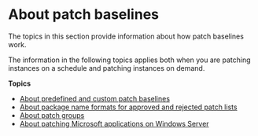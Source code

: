 # About patch baselines<a name="about-patch-baselines"></a>

The topics in this section provide information about how patch baselines work\.

The information in the following topics applies both when you are patching instances on a schedule and patching instances on demand\.

**Topics**
+ [About predefined and custom patch baselines](sysman-patch-baselines.md)
+ [About package name formats for approved and rejected patch lists](patch-manager-approved-rejected-package-name-formats.md)
+ [About patch groups](sysman-patch-patchgroups.md)
+ [About patching Microsoft applications on Windows Server](about-windows-app-patching.md)
